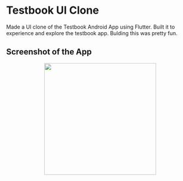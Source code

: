# Testbook UI Clone

Made a UI clone of the Testbook Android App using Flutter. Built it to experience and explore the testbook app. Bulding this was pretty fun.

## Screenshot of the App
<p align="center">
<img src="https://user-images.githubusercontent.com/26306586/184705413-d5e5d957-b7d4-4c7e-93e2-2820f496a489.png" width="300">
</p>


